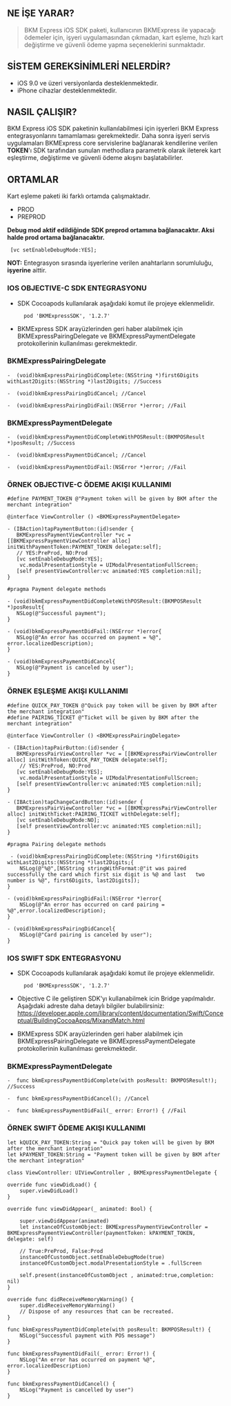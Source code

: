 ## NE İŞE YARAR?
> BKM Express iOS SDK paketi, kullanıcının BKMExpress ile yapacağı ödemeler için, işyeri uygulamasından çıkmadan, kart eşleme, hızlı kart değiştirme ve güvenli ödeme yapma seçeneklerini sunmaktadır.

## SİSTEM GEREKSİNİMLERİ NELERDİR?

 *  iOS 9.0 ve üzeri versiyonlarda desteklenmektedir.
 *  iPhone cihazlar desteklenmektedir. 

## NASIL ÇALIŞIR?

BKM Express iOS SDK paketinin kullanılabilmesi için işyerleri BKM Express entegrasyonlarını tamamlaması gerekmektedir. Daha sonra işyeri servis uygulamaları BKMExpress core servislerine bağlanarak kendilerine verilen **TOKEN**'ı SDK tarafından sunulan methodlara parametrik olarak ileterek kart eşleştirme, değiştirme ve güvenli ödeme akışını başlatabilirler.

## ORTAMLAR

Kart eşleme paketi iki farklı ortamda çalışmaktadır. 
* PROD
* PREPROD

**Debug mod aktif edildiğinde SDK preprod ortamına bağlanacaktır. Aksi halde prod ortama bağlanacaktır.**

     [vc setEnableDebugMode:YES];

**NOT:** Entegrasyon sırasında işyerlerine verilen anahtarların sorumluluğu, **işyerine** aittir.



### IOS OBJECTIVE-C SDK ENTEGRASYONU

* SDK Cocoapods kullanılarak aşağıdaki komut ile projeye eklenmelidir.

        pod 'BKMExpressSDK', '1.2.7'

* BKMExpress SDK arayüzlerinden geri haber alabilmek için BKMExpressPairingDelegate ve BKMExpressPaymentDelegate protokollerinin kullanılması gerekmektedir.


### BKMExpressPairingDelegate

    -  (void)bkmExpressPairingDidComplete:(NSString *)first6Digits withLast2Digits:(NSString *)last2Digits; //Success 

    -  (void)bkmExpressPairingDidCancel; //Cancel

    -  (void)bkmExpressPairingDidFail:(NSError *)error; //Fail

### BKMExpressPaymentDelegate

    -  (void)bkmExpressPaymentDidCompleteWithPOSResult:(BKMPOSResult *)posResult; //Success 

    -  (void)bkmExpressPaymentDidCancel; //Cancel

    -  (void)bkmExpressPaymentDidFail:(NSError *)error; //Fail

### ÖRNEK OBJECTIVE-C ÖDEME AKIŞI KULLANIMI
      

    #define PAYMENT_TOKEN @"Payment token will be given by BKM after the merchant integration"

    @interface ViewController () <BKMExpressPaymentDelegate>
  
    - (IBAction)tapPaymentButton:(id)sender {
       BKMExpressPaymentViewController *vc = [[BKMExpressPaymentViewController alloc] initWithPaymentToken:PAYMENT_TOKEN delegate:self];
       // YES:PreProd, NO:Prod
       [vc setEnableDebugMode:YES];
        vc.modalPresentationStyle = UIModalPresentationFullScreen;
       [self presentViewController:vc animated:YES completion:nil];
    }

    #pragma Payment delegate methods

    - (void)bkmExpressPaymentDidCompleteWithPOSResult:(BKMPOSResult *)posResult{
       NSLog(@"Successful payment");
    }

    - (void)bkmExpressPaymentDidFail:(NSError *)error{
       NSLog(@"An error has occurred on payment = %@", error.localizedDescription);
    }

    - (void)bkmExpressPaymentDidCancel{
       NSLog(@"Payment is canceled by user");
    }


### ÖRNEK EŞLEŞME AKIŞI KULLANIMI
      
    #define QUICK_PAY_TOKEN @"Quick pay token will be given by BKM after the merchant integration"
    #define PAIRING_TICKET @"Ticket will be given by BKM after the merchant integration"
    
    @interface ViewController () <BKMExpressPairingDelegate>

    - (IBAction)tapPairButton:(id)sender {
       BKMExpressPairViewController *vc = [[BKMExpressPairViewController alloc] initWithToken:QUICK_PAY_TOKEN delegate:self];
        // YES:PreProd, NO:Prod
       [vc setEnableDebugMode:YES];
        vc.modalPresentationStyle = UIModalPresentationFullScreen;
       [self presentViewController:vc animated:YES completion:nil];
    }
    
    - (IBAction)tapChangeCardButton:(id)sender {
       BKMExpressPairViewController *vc = [[BKMExpressPairViewController alloc] initWithTicket:PAIRING_TICKET withDelegate:self];
       [vc setEnableDebugMode:NO];
       [self presentViewController:vc animated:YES completion:nil];
    }

    #pragma Pairing delegate methods

     - (void)bkmExpressPairingDidComplete:(NSString *)first6Digits withLast2Digits:(NSString *)last2Digits;{
        NSLog(@"%@",[NSString stringWithFormat:@"it was paired successfully the card which first six digit is %@ and last   two number is %@", first6Digits, last2Digits]);
    }
    
    - (void)bkmExpressPairingDidFail:(NSError *)error{
        NSLog(@"An error has occurred on card pairing = %@",error.localizedDescription);
    }

    - (void)bkmExpressPairingDidCancel{
        NSLog(@"Card pairing is canceled by user");
    }



### IOS SWIFT SDK ENTEGRASYONU

* SDK Cocoapods kullanılarak aşağıdaki komut ile projeye eklenmelidir.

        pod 'BKMExpressSDK', '1.2.7'

* Objective C ile geliştiren SDK'yı kullanabilmek icin Bridge yapılmalıdır. Aşağıdaki adreste daha detaylı bilgiler bulabilirsiniz:
  https://developer.apple.com/library/content/documentation/Swift/Conceptual/BuildingCocoaApps/MixandMatch.html

* BKMExpress SDK arayüzlerinden geri haber alabilmek için BKMExpressPairingDelegate ve BKMExpressPaymentDelegate protokollerinin kullanılması gerekmektedir.


### BKMExpressPaymentDelegate

    -  func bkmExpressPaymentDidComplete(with posResult: BKMPOSResult!); //Success 

    -  func bkmExpressPaymentDidCancel(); //Cancel

    -  func bkmExpressPaymentDidFail(_ error: Error!) { //Fail


### ÖRNEK SWIFT ÖDEME AKIŞI KULLANIMI
      
    let kQUICK_PAY_TOKEN:String = "Quick pay token will be given by BKM after the merchant integration"
    let kPAYMENT_TOKEN:String = "Payment token will be given by BKM after the merchant integration"

    class ViewController: UIViewController , BKMExpressPaymentDelegate {

    override func viewDidLoad() {
        super.viewDidLoad()
    }
    
    override func viewDidAppear(_ animated: Bool) {
        
        super.viewDidAppear(animated)
        let instanceOfCustomObject: BKMExpressPaymentViewController = BKMExpressPaymentViewController(paymentToken: kPAYMENT_TOKEN, delegate: self)

        // True:PreProd, False:Prod
        instanceOfCustomObject.setEnableDebugMode(true)
        instanceOfCustomObject.modalPresentationStyle = .fullScreen
        
        self.present(instanceOfCustomObject , animated:true,completion: nil)
    }
    
    override func didReceiveMemoryWarning() {
        super.didReceiveMemoryWarning()
        // Dispose of any resources that can be recreated.
    }
    
    func bkmExpressPaymentDidComplete(with posResult: BKMPOSResult!) {
        NSLog("Successful payment with POS message")
    }
    
    func bkmExpressPaymentDidFail(_ error: Error!) {
        NSLog("An error has occurred on payment %@", error.localizedDescription)
    }
    
    func bkmExpressPaymentDidCancel() {
        NSLog("Payment is cancelled by user")
    }
